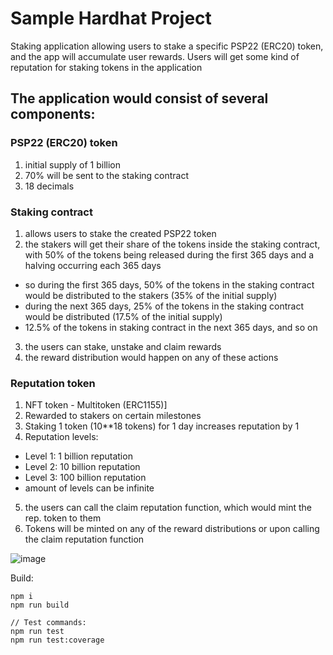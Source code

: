 # Sample Hardhat Project
Staking application allowing users to stake a specific PSP22 (ERC20) token, and
the app will accumulate user rewards. Users will get some kind of reputation for staking
tokens in the application

## The application would consist of several components:

### PSP22 (ERC20) token
1) initial supply of 1 billion
2) 70% will be sent to the staking contract
3) 18 decimals

### Staking contract
1) allows users to stake the created PSP22 token
2) the stakers will get their share of the tokens inside the staking contract, with
50% of the tokens being released during the first 365 days and a halving
occurring each 365 days
- so during the first 365 days, 50% of the tokens in the staking contract
would be distributed to the stakers (35% of the initial supply)
- during the next 365 days, 25% of the tokens in the staking contract
would be distributed (17.5% of the initial supply)
- 12.5% of the tokens in staking contract in the next 365 days, and so
on
3) the users can stake, unstake and claim rewards
4) the reward distribution would happen on any of these actions


### Reputation token
1) NFT token - Multitoken (ERC1155)]
2) Rewarded to stakers on certain milestones
3) Staking 1 token (10**18 tokens) for 1 day increases reputation by 1
4) Reputation levels:
- Level 1: 1 billion reputation
- Level 2: 10 billion reputation
- Level 3: 100 billion reputation
- amount of levels can be infinite
5) the users can call the claim reputation function, which would mint the rep.
token to them
6) Tokens will be minted on any of the reward distributions or upon calling the
claim reputation function

![image](https://user-images.githubusercontent.com/59181255/224518618-d7f85369-f614-4843-8e88-66caec423fb9.png)

Build:

```shell
npm i
npm run build 

// Test commands:
npm run test
npm run test:coverage


